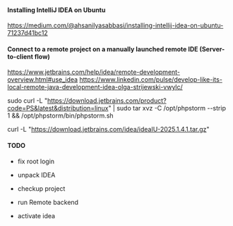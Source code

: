 #### Installing IntelliJ IDEA on Ubuntu
https://medium.com/@ahsanilyasabbasi/installing-intellij-idea-on-ubuntu-71237d41bc12

#### Connect to a remote project on a manually launched remote IDE (Server-to-client flow)

https://www.jetbrains.com/help/idea/remote-development-overview.html#use_idea
https://www.linkedin.com/pulse/develop-like-its-local-remote-java-development-idea-olga-strijewski-vwylc/

sudo curl -L "https://download.jetbrains.com/product?code=PS&latest&distribution=linux" | sudo tar xvz -C /opt/phpstorm --strip 1 && /opt/phpstorm/bin/phpstorm.sh


curl -L "https://download.jetbrains.com/idea/ideaIU-2025.1.4.1.tar.gz"

#### TODO
* fix root login
* unpack IDEA
* checkup project
* run Remote backend

* activate idea
